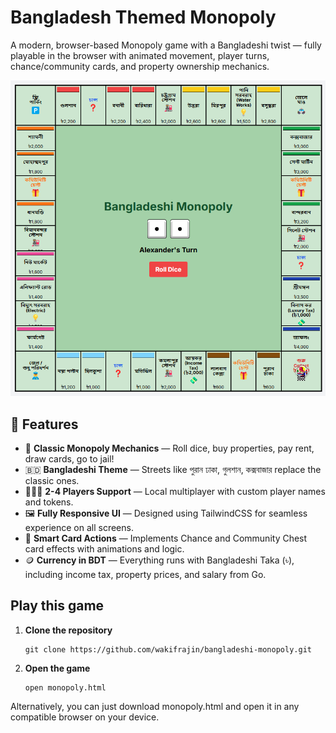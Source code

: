 # Bangladesh Themed Monopoly

A modern, browser-based Monopoly game with a Bangladeshi twist — fully playable in the browser with animated movement, player turns, chance/community cards, and property ownership mechanics.

![Screenshot](Screenshot.png)

## 🌟 Features

- 🎲 **Classic Monopoly Mechanics** — Roll dice, buy properties, pay rent, draw cards, go to jail!
- 🇧🇩 **Bangladeshi Theme** — Streets like পুরান ঢাকা, গুলশান, কক্সবাজার replace the classic ones.
- 🧑‍🤝‍🧑 **2-4 Players Support** — Local multiplayer with custom player names and tokens.
- 🖼️ **Fully Responsive UI** — Designed using TailwindCSS for seamless experience on all screens.
- 🧠 **Smart Card Actions** — Implements Chance and Community Chest card effects with animations and logic.
- 🪙 **Currency in BDT** — Everything runs with Bangladeshi Taka (৳), including income tax, property prices, and salary from Go.

## Play this game

1. **Clone the repository**

   ```
   git clone https://github.com/wakifrajin/bangladeshi-monopoly.git
   ```
2. **Open the game**
   ```
   open monopoly.html
   ```

Alternatively, you can just download monopoly.html and open it in any compatible browser on your device.
